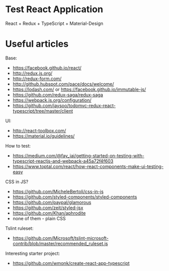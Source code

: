 # Test React Application

React + Redux + TypeScript + Material-Design

# Useful articles

Base:
- https://facebook.github.io/react/
- http://redux.js.org/
- http://redux-form.com/
- http://github.hubspot.com/pace/docs/welcome/
- https://lodash.com/ or https://facebook.github.io/immutable-js/
- https://github.com/redux-saga/redux-saga
- https://webpack.js.org/configuration/
- https://github.com/jaysoo/todomvc-redux-react-typescript/tree/master/client

UI:
- http://react-toolbox.com/
- https://material.io/guidelines/

How to test:
- https://medium.com/@fay_jai/getting-started-on-testing-with-typescript-reactjs-and-webpack-a45a72f4f603
- https://www.toptal.com/react/how-react-components-make-ui-testing-easy

CSS in JS?
- https://github.com/MicheleBertoli/css-in-js
- https://github.com/styled-components/styled-components
- https://github.com/paypal/glamorous
- https://github.com/zeit/styled-jsx
- https://github.com/Khan/aphrodite
- none of them - plain CSS

Tslint ruleset:
- https://github.com/Microsoft/tslint-microsoft-contrib/blob/master/recommended_ruleset.js

Interesting starter project:
- https://github.com/wmonk/create-react-app-typescript